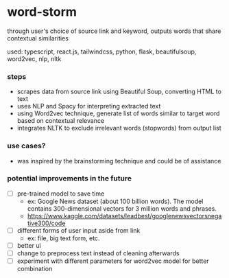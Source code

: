 # word-storm

through user's choice of source link and keyword, outputs words that share contextual similarities

used: typescript, react.js, tailwindcss, python, flask, beautifulsoup, word2vec, nlp, nltk

### steps

- scrapes data from source link using Beautiful Soup, converting HTML to text
- uses NLP and Spacy for interpreting extracted text
- using Word2vec technique, generate list of words similar to target word based on contextual relevance
- integrates NLTK to exclude irrelevant words (stopwords) from output list

### use cases?

- was inspired by the brainstorming technique and could be of assistance

### potential improvements in the future

- [ ] pre-trained model to save time
  - ex: Google News dataset (about 100 billion words). The model contains 300-dimensional vectors for 3 million words and phrases.
  - https://www.kaggle.com/datasets/leadbest/googlenewsvectorsnegative300/code
- [ ] different forms of user input aside from link
  - ex: file, big text form, etc.
- [ ] better ui
- [ ] change to preprocess text instead of cleaning afterwards
- [ ] experiment with different parameters for word2vec model for better combination
